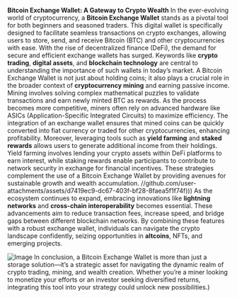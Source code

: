 **Bitcoin Exchange Wallet: A Gateway to Crypto Wealth**
In the ever-evolving world of cryptocurrency, a **Bitcoin Exchange Wallet** stands as a pivotal tool for both beginners and seasoned traders. This digital wallet is specifically designed to facilitate seamless transactions on crypto exchanges, allowing users to store, send, and receive Bitcoin (BTC) and other cryptocurrencies with ease. With the rise of decentralized finance (DeFi), the demand for secure and efficient exchange wallets has surged. Keywords like **crypto trading**, **digital assets**, and **blockchain technology** are central to understanding the importance of such wallets in today’s market.
A Bitcoin Exchange Wallet is not just about holding coins; it also plays a crucial role in the broader context of **cryptocurrency mining** and earning passive income. Mining involves solving complex mathematical puzzles to validate transactions and earn newly minted BTC as rewards. As the process becomes more competitive, miners often rely on advanced hardware like ASICs (Application-Specific Integrated Circuits) to maximize efficiency. The integration of an exchange wallet ensures that mined coins can be quickly converted into fiat currency or traded for other cryptocurrencies, enhancing profitability.
Moreover, leveraging tools such as **yield farming** and **staked rewards** allows users to generate additional income from their holdings. Yield farming involves lending your crypto assets within DeFi platforms to earn interest, while staking rewards enable participants to contribute to network security in exchange for financial incentives. These strategies complement the use of a Bitcoin Exchange Wallet by providing avenues for sustainable growth and wealth accumulation.
 //github.com/user-attachments/assets/d7419ec9-dc67-403f-bf28-8faea5f1f74f)))
As the ecosystem continues to expand, embracing innovations like **lightning networks** and **cross-chain interoperability** becomes essential. These advancements aim to reduce transaction fees, increase speed, and bridge gaps between different blockchain networks. By combining these features with a robust exchange wallet, individuals can navigate the crypto landscape confidently, seizing opportunities in **altcoins**, NFTs, and emerging projects.

![Image](https://github.com/user-attachments/assets/d7419ec9-dc67-403f-bf28-8faea5f1f74f)
In conclusion, a Bitcoin Exchange Wallet is more than just a storage solution—it’s a strategic asset for navigating the dynamic realm of crypto trading, mining, and wealth creation. Whether you’re a miner looking to monetize your efforts or an investor seeking diversified returns, integrating this tool into your strategy could unlock new possibilities.)
